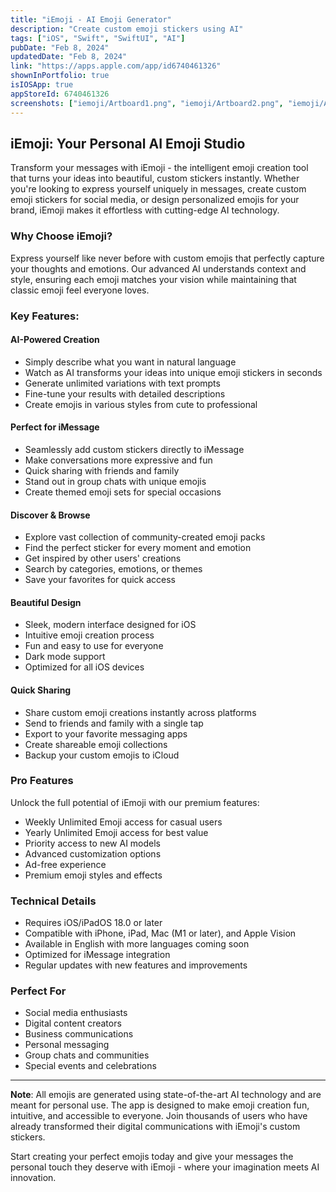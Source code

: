 ```yaml
---
title: "iEmoji - AI Emoji Generator"
description: "Create custom emoji stickers using AI"
tags: ["iOS", "Swift", "SwiftUI", "AI"]
pubDate: "Feb 8, 2024"
updatedDate: "Feb 8, 2024"
link: "https://apps.apple.com/app/id6740461326"
shownInPortfolio: true
isIOSApp: true
appStoreId: 6740461326
screenshots: ["iemoji/Artboard1.png", "iemoji/Artboard2.png", "iemoji/Artboard3.png", "iemoji/Artboard4.png"]
---
```

## iEmoji: Your Personal AI Emoji Studio

Transform your messages with iEmoji - the intelligent emoji creation tool that turns your ideas into beautiful, custom stickers instantly. Whether you're looking to express yourself uniquely in messages, create custom emoji stickers for social media, or design personalized emojis for your brand, iEmoji makes it effortless with cutting-edge AI technology.

### Why Choose iEmoji?

Express yourself like never before with custom emojis that perfectly capture your thoughts and emotions. Our advanced AI understands context and style, ensuring each emoji matches your vision while maintaining that classic emoji feel everyone loves.

### Key Features:

#### AI-Powered Creation
- Simply describe what you want in natural language
- Watch as AI transforms your ideas into unique emoji stickers in seconds
- Generate unlimited variations with text prompts
- Fine-tune your results with detailed descriptions
- Create emojis in various styles from cute to professional

#### Perfect for iMessage
- Seamlessly add custom stickers directly to iMessage
- Make conversations more expressive and fun
- Quick sharing with friends and family
- Stand out in group chats with unique emojis
- Create themed emoji sets for special occasions

#### Discover & Browse
- Explore vast collection of community-created emoji packs
- Find the perfect sticker for every moment and emotion
- Get inspired by other users' creations
- Search by categories, emotions, or themes
- Save your favorites for quick access

#### Beautiful Design
- Sleek, modern interface designed for iOS
- Intuitive emoji creation process
- Fun and easy to use for everyone
- Dark mode support
- Optimized for all iOS devices

#### Quick Sharing
- Share custom emoji creations instantly across platforms
- Send to friends and family with a single tap
- Export to your favorite messaging apps
- Create shareable emoji collections
- Backup your custom emojis to iCloud

### Pro Features
Unlock the full potential of iEmoji with our premium features:
- Weekly Unlimited Emoji access for casual users
- Yearly Unlimited Emoji access for best value
- Priority access to new AI models
- Advanced customization options
- Ad-free experience
- Premium emoji styles and effects

### Technical Details
- Requires iOS/iPadOS 18.0 or later
- Compatible with iPhone, iPad, Mac (M1 or later), and Apple Vision
- Available in English with more languages coming soon
- Optimized for iMessage integration
- Regular updates with new features and improvements

### Perfect For
- Social media enthusiasts
- Digital content creators
- Business communications
- Personal messaging
- Group chats and communities
- Special events and celebrations

---

**Note**: All emojis are generated using state-of-the-art AI technology and are meant for personal use. The app is designed to make emoji creation fun, intuitive, and accessible to everyone. Join thousands of users who have already transformed their digital communications with iEmoji's custom stickers.

Start creating your perfect emojis today and give your messages the personal touch they deserve with iEmoji - where your imagination meets AI innovation. 
